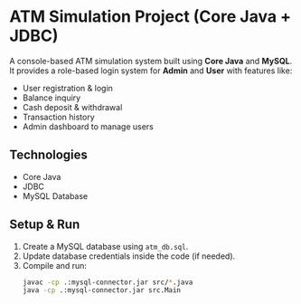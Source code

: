 # ATM Simulation Project (Core Java + JDBC)

A console-based ATM simulation system built using **Core Java** and **MySQL**.
It provides a role-based login system for **Admin** and **User** with features like:
- User registration & login
- Balance inquiry
- Cash deposit & withdrawal
- Transaction history
- Admin dashboard to manage users

## Technologies
- Core Java
- JDBC
- MySQL Database

## Setup & Run
1. Create a MySQL database using `atm_db.sql`.
2. Update database credentials inside the code (if needed).
3. Compile and run:
   ```bash
   javac -cp .:mysql-connector.jar src/*.java
   java -cp .:mysql-connector.jar src.Main
